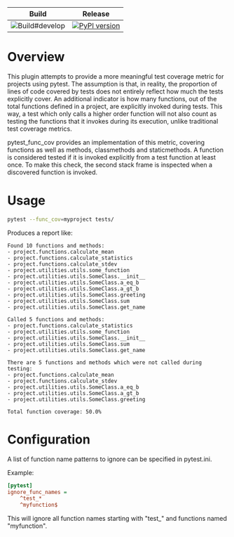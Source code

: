 | Build | Release |
| :------:| :------: |
| ![Build#develop](https://github.com/RaduG/pytest_func_cov/workflows/build/badge.svg?branch=develop) |  [![PyPI version](https://badge.fury.io/py/pytest-func-cov.svg)](https://badge.fury.io/py/pytest-func-cov) |


# Overview
This plugin attempts to provide a more meaningful test coverage metric for projects using pytest. The assumption is that,
in reality, the proportion of lines of code covered by tests does not entirely reflect how
much the tests explicitly cover. An additional indicator is how many functions, out of the total functions
defined in a project, are explicitly invoked during tests. This way, a test which
only calls a higher order function will not also count as testing the functions that it invokes during its execution, unlike traditional test coverage metrics.


pytest_func_cov provides an implementation of this metric, covering functions as well as
methods, classmethods and staticmethods. A function is considered tested if it is invoked explicitly
from a test function at least once. To make this check, the second stack frame is inspected
when a discovered function is invoked.


# Usage
```bash
pytest --func_cov=myproject tests/
```
Produces a report like:

```
Found 10 functions and methods:
- project.functions.calculate_mean
- project.functions.calculate_statistics
- project.functions.calculate_stdev
- project.utilities.utils.some_function
- project.utilities.utils.SomeClass.__init__
- project.utilities.utils.SomeClass.a_eq_b
- project.utilities.utils.SomeClass.a_gt_b
- project.utilities.utils.SomeClass.greeting
- project.utilities.utils.SomeClass.sum
- project.utilities.utils.SomeClass.get_name

Called 5 functions and methods:
- project.functions.calculate_statistics
- project.utilities.utils.some_function
- project.utilities.utils.SomeClass.__init__
- project.utilities.utils.SomeClass.sum
- project.utilities.utils.SomeClass.get_name

There are 5 functions and methods which were not called during testing:
- project.functions.calculate_mean
- project.functions.calculate_stdev
- project.utilities.utils.SomeClass.a_eq_b
- project.utilities.utils.SomeClass.a_gt_b
- project.utilities.utils.SomeClass.greeting

Total function coverage: 50.0%
```

# Configuration
A list of function name patterns to ignore can be specified in pytest.ini.

Example:
```ini
[pytest]
ignore_func_names = 
    ^test_*
    ^myfunction$
```
This will ignore all function names starting with "test_" and functions named "myfunction".